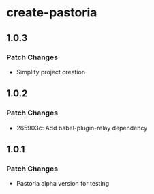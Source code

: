 # create-pastoria

## 1.0.3

### Patch Changes

- Simplify project creation

## 1.0.2

### Patch Changes

- 265903c: Add babel-plugin-relay dependency

## 1.0.1

### Patch Changes

- Pastoria alpha version for testing
